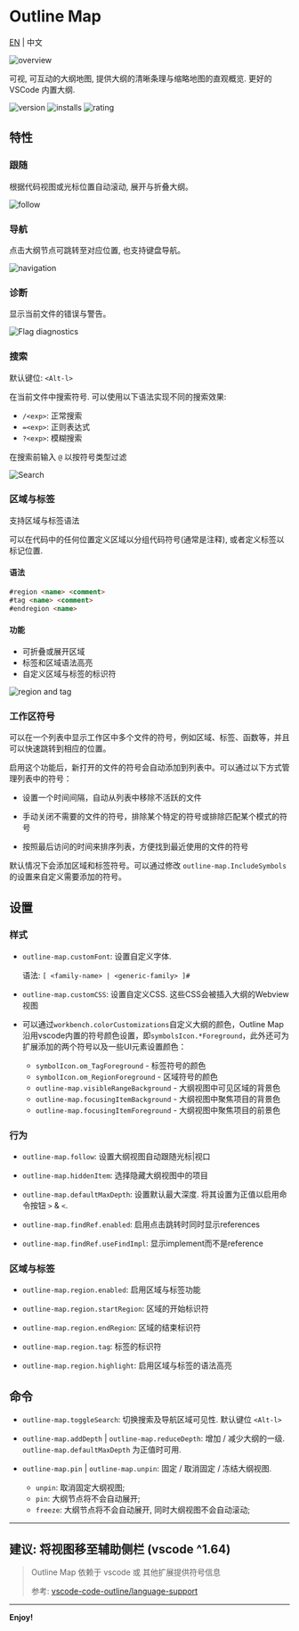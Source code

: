# Outline Map

[EN](README.md) | 中文

![overview](screenshots/overview.png)

可视, 可互动的大纲地图, 提供大纲的清晰条理与缩略地图的直观概览. 更好的 VSCode 内置大纲.

![version](https://img.shields.io/visual-studio-marketplace/v/gerrnperl.outline-map?color=8bf7c7&logo=visualstudio&style=flat-square)
![installs](https://img.shields.io/visual-studio-marketplace/i/gerrnperl.outline-map?color=56b6c2&logo=visualstudiocode&style=flat-square)
![rating](https://img.shields.io/visual-studio-marketplace/stars/gerrnperl.outline-map?color=97dbf3&style=flat-square)

## 特性

### 跟随

根据代码视图或光标位置自动滚动, 展开与折叠大纲。

![follow](screenshots/follow.gif)

### 导航

点击大纲节点可跳转至对应位置, 也支持键盘导航。

![navigation](screenshots/nav.gif)

### 诊断

显示当前文件的错误与警告。

![Flag diagnostics](screenshots/diagnostics.gif)

### 搜索

默认键位: `<Alt-l>`

在当前文件中搜索符号. 可以使用以下语法实现不同的搜索效果:

- `/<exp>`: 正常搜索
- `=<exp>`: 正则表达式
- `?<exp>`: 模糊搜索

在搜索前输入 `@` 以按符号类型过滤
  
![Search](screenshots/search.gif)

### 区域与标签

支持区域与标签语法

可以在代码中的任何位置定义区域以分组代码符号(通常是注释), 或者定义标签以标记位置.

#### 语法

```md
#region <name> <comment>
#tag <name> <comment>
#endregion <name>
```

#### 功能

- 可折叠或展开区域
- 标签和区域语法高亮
- 自定义区域与标签的标识符

![region and tag](screenshots/region.png)

### 工作区符号

可以在一个列表中显示工作区中多个文件的符号，例如区域、标签、函数等，并且可以快速跳转到相应的位置。

启用这个功能后，新打开的文件的符号会自动添加到列表中。可以通过以下方式管理列表中的符号：

- 设置一个时间间隔，自动从列表中移除不活跃的文件

- 手动关闭不需要的文件的符号，排除某个特定的符号或排除匹配某个模式的符号

- 按照最后访问的时间来排序列表，方便找到最近使用的文件的符号

默认情况下会添加区域和标签符号。可以通过修改 `outline-map.IncludeSymbols` 的设置来自定义需要添加的符号。


## 设置

### 样式

- `outline-map.customFont`: 设置自定义字体. 
  
  语法: `[ <family-name> | <generic-family> ]#`

- `outline-map.customCSS`: 设置自定义CSS. 这些CSS会被插入大纲的Webview视图

- 可以通过`workbench.colorCustomizations`自定义大纲的颜色，Outline Map沿用vscode内置的符号颜色设置，即`symbolsIcon.*Foreground`，此外还可为扩展添加的两个符号以及一些UI元素设置颜色：
  - `symbolIcon.om_TagForeground` - 标签符号的颜色
  - `symbolIcon.om_RegionForeground` - 区域符号的颜色
  - `outline-map.visibleRangeBackground` - 大纲视图中可见区域的背景色
  - `outline-map.focusingItemBackground` - 大纲视图中聚焦项目的背景色
  - `outline-map.focusingItemForeground` - 大纲视图中聚焦项目的前景色

### 行为

- `outline-map.follow`: 设置大纲视图自动跟随光标|视口

- `outline-map.hiddenItem`: 选择隐藏大纲视图中的项目
  
- `outline-map.defaultMaxDepth`: 设置默认最大深度.  将其设置为正值以启用命令按钮 `>` & `<`.

- `outline-map.findRef.enabled`: 启用点击跳转时同时显示references

- `outline-map.findRef.useFindImpl`: 显示implement而不是reference

### 区域与标签

- `outline-map.region.enabled`: 启用区域与标签功能

- `outline-map.region.startRegion`: 区域的开始标识符

- `outline-map.region.endRegion`: 区域的结束标识符

- `outline-map.region.tag`: 标签的标识符

- `outline-map.region.highlight`: 启用区域与标签的语法高亮


## 命令

- `outline-map.toggleSearch`: 切换搜索及导航区域可见性. 默认键位 `<Alt-l>`

- `outline-map.addDepth` | `outline-map.reduceDepth`: 增加 / 减少大纲的一级. `outline-map.defaultMaxDepth` 为正值时可用.
- `outline-map.pin` | `outline-map.unpin`: 固定 / 取消固定 / 冻结大纲视图.
  - `unpin`: 取消固定大纲视图;
  - `pin`: 大纲节点将不会自动展开;
  - `freeze`: 大纲节点将不会自动展开, 同时大纲视图不会自动滚动;

---

## 建议: 将视图移至辅助侧栏 (vscode ^1.64)

> Outline Map 依赖于 vscode 或 其他扩展提供符号信息
>
> 参考: [vscode-code-outline/language-support](https://github.com/patrys/vscode-code-outline#language-support)
---

**Enjoy!**
